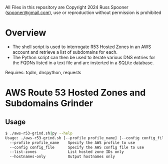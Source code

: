 All Files in this repository are Copyright 2024 Russ Spooner ([spooner@gmail.com](mailto:spooner@gmail.com)), use or reproduction without permission is prohibited

# Overview

* The shell script is used to interrogate R53 Hosted Zones in an AWS account and retrieve a list of subdomains for each.
* The Python script can then be used to iterate various DNS entries for the FQDNs listed in a text file and are insterted in a SQLite database.

Requires: tqdm, dnspython, requests

# AWS Route 53 Hosted Zones and Subdomains Grinder

## Usage

```bash
$ ./aws-r53-grind.sh|py --help
Usage: ./aws-r53-grind.sh [--profile profile_name] [--config config_file] [--list-zones] [--hostnames-only]
  --profile profile_name    Specify the AWS profile to use
  --config config_file      Specify the AWS config file to use
  --list-zones              List hosted zone IDs only
  --hostnames-only          Output hostnames only

